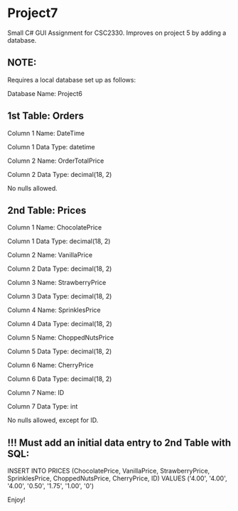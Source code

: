 # Project7
Small C# GUI Assignment for CSC2330. Improves on project 5 by adding a database.



## NOTE:
Requires a local database set up as follows:



Database Name: Project6


## 1st Table: Orders

Column 1 Name: DateTime

Column 1 Data Type: datetime

Column 2 Name: OrderTotalPrice

Column 2 Data Type: decimal(18, 2)

No nulls allowed.

## 2nd Table: Prices

Column 1 Name: ChocolatePrice

Column 1 Data Type: decimal(18, 2)

Column 2 Name: VanillaPrice

Column 2 Data Type: decimal(18, 2)

Column 3 Name: StrawberryPrice

Column 3 Data Type: decimal(18, 2)

Column 4 Name: SprinklesPrice

Column 4 Data Type: decimal(18, 2)

Column 5 Name: ChoppedNutsPrice

Column 5 Data Type: decimal(18, 2)

Column 6 Name: CherryPrice

Column 6 Data Type: decimal(18, 2)

Column 7 Name: ID

Column 7 Data Type: int

No nulls allowed, except for ID.

## !!! Must add an initial data entry to 2nd Table with SQL:

INSERT INTO PRICES (ChocolatePrice, VanillaPrice, StrawberryPrice, SprinklesPrice, ChoppedNutsPrice, CherryPrice, ID) VALUES ('4.00', '4.00', '4.00', '0.50', '1.75', '1.00', '0')

Enjoy!
